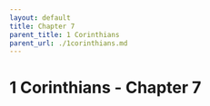 ```yaml
---
layout: default
title: Chapter 7
parent_title: 1 Corinthians
parent_url: ./1corinthians.md
---
```


# 1 Corinthians - Chapter 7
